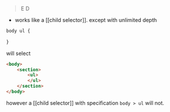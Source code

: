 > E D

- works like a [[child selector]]. except with unlimited depth

```css
body ul {
	
}
```
will select 
```html
<body>
	<section>
		<ul>
		</ul>
	</section>
</body>
```

however a [[child selector]] with specification `body > ul` will not.


